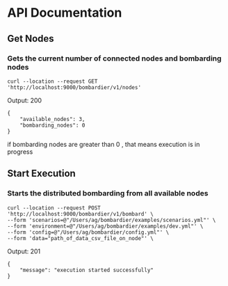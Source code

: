 # API Documentation  

## Get Nodes
### Gets the current number of connected nodes and bombarding nodes
```
curl --location --request GET 'http://localhost:9000/bombardier/v1/nodes'
```

Output: 200
```
{
    "available_nodes": 3,
    "bombarding_nodes": 0
}
```
if bombarding nodes are greater than 0 , that means execution is in progress  

## Start Execution
### Starts the distributed bombarding from all available nodes
```
curl --location --request POST 'http://localhost:9000/bombardier/v1/bombard' \
--form 'scenarios=@"/Users/ag/bombardier/examples/scenarios.yml"' \
--form 'environment=@"/Users/ag/bombardier/examples/dev.yml"' \
--form 'config=@"/Users/ag/bombardier/config.yml"' \
--form 'data="path_of_data_csv_file_on_node"' \
```

Output: 201
```
{
    "message": "execution started successfully"
}
```